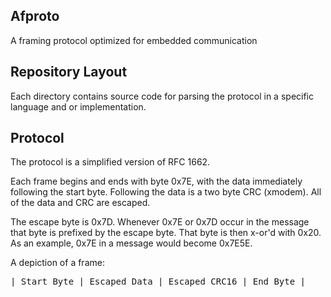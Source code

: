 Afproto
-------

A framing protocol optimized for embedded communication


## Repository Layout

Each directory contains source code for parsing the protocol in a specific
language and or implementation.


## Protocol

The protocol is a simplified version of RFC 1662.

Each frame begins and ends with byte 0x7E, with the data immediately following
the start byte. Following the data is a two byte CRC (xmodem). All of the data
and CRC are escaped.

The escape byte is 0x7D. Whenever 0x7E or 0x7D occur in the message that byte
is prefixed by the escape byte. That byte is then x-or'd with 0x20. As an
example, 0x7E in a message would become 0x7E5E.

A depiction of a frame:
<pre>
| Start Byte | Escaped Data | Escaped CRC16 | End Byte |
</pre>
